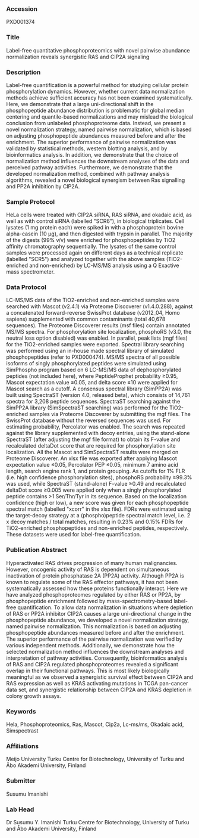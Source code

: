 ### Accession
PXD001374

### Title
Label-free quantitative phosphoproteomics with novel pairwise abundance normalization reveals synergistic RAS and CIP2A signaling

### Description
Label-free quantification is a powerful method  for studying cellular protein phosphorylation dynamics. However, whether current data normalization methods achieve sufficient accuracy has not been examined systematically. Here, we demonstrate that a large uni-directional shift in the phosphopeptide abundance distribution is problematic for global median centering and quantile-based normalizations and may mislead the biological conclusion from unlabeled phosphoproteome data. Instead, we present a novel normalization strategy, named pairwise normalization, which is based on adjusting phosphopeptide abundances measured before and after the enrichment. The superior performance of pairwise normalization was validated by statistical methods, western blotting analysis, and by bioinformatics analysis. In addition, we demonstrate that the choice of normalization method influences the downstream analyses of the data and perceived pathway activities. Furthermore, we demonstrate that the developed normalization method, combined with pathway analysis algorithms, revealed a novel biological synergism between Ras signalling and PP2A inhibition by CIP2A.

### Sample Protocol
HeLa cells were treated with CIP2A siRNA, RAS siRNA, and okadaic acid, as well as with control siRNA (labelled "SCR6"), in biological triplicates. Cell lysates (1 mg protein each) were spiked in with a phosphoprotein bovine alpha-casein (10 μg), and then digested with trypsin in parallel. The majority of the digests (99% v/v) were enriched for phosphopeptides by TiO2 affinity chromatography sequentially. The lysates of the same control samples were processed again on different days as a technical replicate (labelled "SCR5") and analyzed together with the above samples (TiO2-enriched and non-enriched) by LC-MS/MS analysis using a Q Exactive mass spectrometer.

### Data Protocol
LC-MS/MS data of the TiO2-enriched and non-enriched samples were searched with Mascot (v2.4.1) via Proteome Discoverer (v1.4.0.288), against a concatenated forward-reverse SwissProt database (v2012_04, Homo sapiens) supplemented with common contaminants (total 40,678 sequences). The Proteome Discoverer results (msf files) contain annotated MS/MS spectra. For phosphorylation site localization, phosphoRS (v3.0, the neutral loss option disabled) was enabled. In parallel, peak lists (mgf files) for the TiO2-enriched samples were exported. Spectral library searching was performed using an in-house made spectral library of simulated phosphopeptides (refer to PXD000474). MS/MS spectra of all possible isoforms of singly phosphorylated peptides were simulated using SimPhospho program based on 6 LC-MS/MS data of dephosphorylated peptides (not included here), where PeptideProphet probability ≥0.95, Mascot expectation value ≤0.05, and delta score ≥10 were applied for Mascot search as a cutoff. A consensus spectral library (SimPP2A) was built using SpectraST (version 4.0, released beta), which consists of 14,761 spectra for 3,208 peptide sequences. SpectraST searching against the SimPP2A library (SimSpectraST searching) was performed for the TiO2-enriched samples via Proteome Discoverer by submitting the mgf files. The SwissProt database without the reversed sequences was used. For estimating probability, Percolator was enabled. The search was repeated against the library supplemented with decoy entries, using the stand-alone SpectraST (after adjusting the mgf file format) to obtain its F-value and recalculated deltaDot score that are required for phosphorylation site localization. All the Mascot and SimSpectraST results were merged on Proteome Discoverer. An xlsx file was exported after applying Mascot expectation value ≤0.05, Percolator PEP ≤0.05, minimum 7 amino acid length, search engine rank 1, and protein grouping. As cutoffs for 1% FLR (i.e. high confidence phosphorylation sites), phosphoRS probability ≥99.3% was used, while SpectraST (stand-alone) F-value ≥0.49 and recalculated deltaDot score ≥0.005 were applied only when a singly phosphorylated peptide contains >1 Ser/Thr/Tyr in its sequence. Based on the localization confidence (high or low), a new score was given for each phosphopeptide spectral match (labelled "xcorr" in the xlsx file). FDRs were estimated using the target-decoy strategy at a (phospho)peptide spectral match level, i.e. 2 x decoy matches / total matches, resulting in 0.23% and 0.15% FDRs for TiO2-enriched phosphopeptides and non-enriched peptides, respectively. These datasets were used for label-free quantification.

### Publication Abstract
Hyperactivated RAS drives progression of many human malignancies. However, oncogenic activity of RAS is dependent on simultaneous inactivation of protein phosphatase 2A (PP2A) activity. Although PP2A is known to regulate some of the RAS effector pathways, it has not been systematically assessed how these proteins functionally interact. Here we have analyzed phosphoproteomes regulated by either RAS or PP2A, by phosphopeptide enrichment followed by mass-spectrometry-based label-free quantification. To allow data normalization in situations where depletion of RAS or PP2A inhibitor CIP2A causes a large uni-directional change in the phosphopeptide abundance, we developed a novel normalization strategy, named pairwise normalization. This normalization is based on adjusting phosphopeptide abundances measured before and after the enrichment. The superior performance of the pairwise normalization was verified by various independent methods. Additionally, we demonstrate how the selected normalization method influences the downstream analyses and interpretation of pathway activities. Consequently, bioinformatics analysis of RAS and CIP2A regulated phosphoproteomes revealed a significant overlap in their functional pathways. This is most likely biologically meaningful as we observed a synergistic survival effect between CIP2A and RAS expression as well as KRAS activating mutations in TCGA pan-cancer data set, and synergistic relationship between CIP2A and KRAS depletion in colony growth assays.

### Keywords
Hela, Phosphoproteomics, Ras, Mascot, Cip2a, Lc-ms/ms, Okadaic acid, Simspectrast

### Affiliations
Meijo University
Turku Centre for Biotechnology, University of Turku and Åbo Akademi University, Finland

### Submitter
Susumu Imanishi

### Lab Head
Dr Susumu Y. Imanishi
Turku Centre for Biotechnology, University of Turku and Åbo Akademi University, Finland


